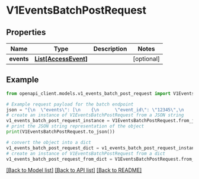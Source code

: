 # V1EventsBatchPostRequest


## Properties

Name | Type | Description | Notes
------------ | ------------- | ------------- | -------------
**events** | [**List[AccessEvent]**](AccessEvent.md) |  | [optional] 

## Example

```python
from openapi_client.models.v1_events_batch_post_request import V1EventsBatchPostRequest

# Example request payload for the batch endpoint
json = "{\n  \"events\": [\n    {\n      \"event_id\": \"12345\",\n      \"timestamp\": \"2024-05-01T12:34:56Z\",\n      \"access_result\": \"GRANTED\"\n    }\n  ]\n}"
# create an instance of V1EventsBatchPostRequest from a JSON string
v1_events_batch_post_request_instance = V1EventsBatchPostRequest.from_json(json)
# print the JSON string representation of the object
print(V1EventsBatchPostRequest.to_json())

# convert the object into a dict
v1_events_batch_post_request_dict = v1_events_batch_post_request_instance.to_dict()
# create an instance of V1EventsBatchPostRequest from a dict
v1_events_batch_post_request_from_dict = V1EventsBatchPostRequest.from_dict(v1_events_batch_post_request_dict)
```
[[Back to Model list]](../README.md#documentation-for-models) [[Back to API list]](../README.md#documentation-for-api-endpoints) [[Back to README]](../README.md)


